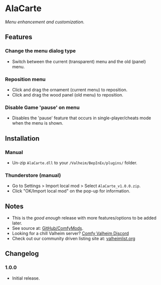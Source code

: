 # AlaCarte

*Menu enhancement and customization.*

## Features

### Change the menu dialog type

  * Switch between the current (transparent) menu and the old (panel) menu.

### Reposition menu

  * Click and drag the ornament (current menu) to reposition.
  * Click and drag the wood panel (old menu) to reposition.

### Disable Game 'pause' on menu

  * Disables the 'pause' feature that occurs in single-player/cheats mode when the menu is shown.

## Installation

### Manual

  * Un-zip `AlaCarte.dll` to your `/Valheim/BepInEx/plugins/` folder.

### Thunderstore (manual)

  * Go to Settings > Import local mod > Select `AlaCarte_v1.0.0.zip`.
  * Click "OK/Import local mod" on the pop-up for information.

## Notes

  * This is the *good enough* release with more features/options to be added later.
  * See source at: [GitHub/ComfyMods](https://github.com/redseiko/ComfyMods/tree/main/AlaCarte).
  * Looking for a chill Valheim server? [Comfy Valheim Discord](https://discord.gg/ameHJz5PFk)
  * Check out our community driven listing site at: [valheimlist.org](https://valheimlist.org/)

## Changelog

### 1.0.0

  * Initial release.